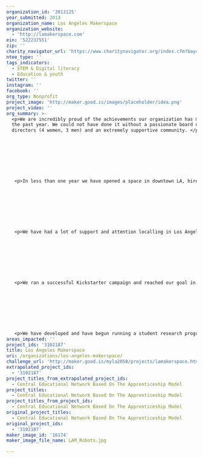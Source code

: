 ```yaml
---
organization_id: '2013125'
year_submitted: 2013
organization_name: Los Angeles Makerspace
organization_website:
  - 'http://lamakerspace.com'
ein: '522237551'
zip: ''
charity_navigator_url: 'https://www.charitynavigator.org/index.cfm?bay=search.profile&ein=522237551'
ntee_type: ''
tags_indicators:
  - STEM & Digital literacy
  - Education & youth
twitter: ''
instagram: ''
facebook: ''
org_type: Nonprofit
project_image: 'http://maker.good.is/images/placeholder/idea.png'
project_video: ''
org_summary: >-
  <p>We are incredibly proud of the achievements our organization has made in
  the past year. We could not have done it without a passionate board of
  directors (4 women, 3 men) and an extremely supportive community. </p>
   
   
   
   
   
   
   
   
   <p>In less than one year we have opened a space in downtown LA, hired two staff members and programmed more than 40 successful events and workshops including programming, design, citizen science, film, woodworking and food science hacking.</p>
   
   
   
   
   
   
   
   
   <p>We have had a lot of support and attention localling in Los Angeles and nationally. The White House - Office of Science and Technology Policy wrote about our incredible efforts: http://www.whitehouse.gov/blog/2012/12/12/making-makers-los-angeles</p>
   
   
   
   
   
   
   
   
   <p>We ran a successful Kickstarter campaign and reached our goal in the first 30 hours, proving that there is demand and interest in the maker movement and project-based learning.</p>
   
   
   
   
   
   
   
   
   <p>We have developed and have begun running a student research program whereby students are mentored in the development of their own research projects as well as getting them involved with current research projects. Our current partners are the environmental monitoring group Safecast, the American Physics Society, the West Side Science Club, the Natural History Museum of Los Angeles, University of Southern California, and the California Institute of Technology.</p>
areas_impacted: ''
project_ids: '3102187'
title: Los Angeles Makerspace
uri: /organizations/los-angeles-makerspace/
challenge_url: 'http://maker.good.is/myla2050/projects/lamakerspace.html'
extrapolated_project_ids:
  - '3102187'
project_titles_from_extrapolated_project_ids:
  - Central Educational Network Based On The Apprenticeship Model
project_titles:
  - Central Educational Network Based On The Apprenticeship Model
project_titles_from_project_ids:
  - Central Educational Network Based On The Apprenticeship Model
original_project_titles:
  - Central Educational Network Based On The Apprenticeship Model
original_project_ids:
  - '3102187'
maker_image_id: '16174'
maker_image_file_name: LAM_Robots.jpg

---
```

